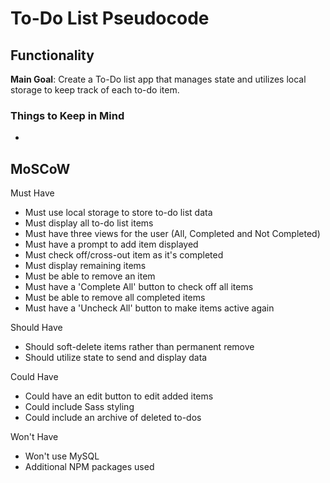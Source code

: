 # To-Do List Pseudocode
## Functionality
**Main Goal**: Create a To-Do list app that manages state and utilizes local storage to keep track of each to-do item.

### Things to Keep in Mind
- 

## MoSCoW
Must Have
- Must use local storage to store to-do list data
- Must display all to-do list items
- Must have three views for the user (All, Completed and Not Completed)
- Must have a prompt to add item displayed
- Must check off/cross-out item as it's completed
- Must display remaining items
- Must be able to remove an item
- Must have a 'Complete All' button to check off all items
- Must be able to remove all completed items
- Must have a 'Uncheck All' button to make items active again

Should Have
- Should soft-delete items rather than permanent remove
- Should utilize state to send and display data

Could Have
- Could have an edit button to edit added items
- Could include Sass styling
- Could include an archive of deleted to-dos

Won't Have
- Won't use MySQL
- Additional NPM packages used

